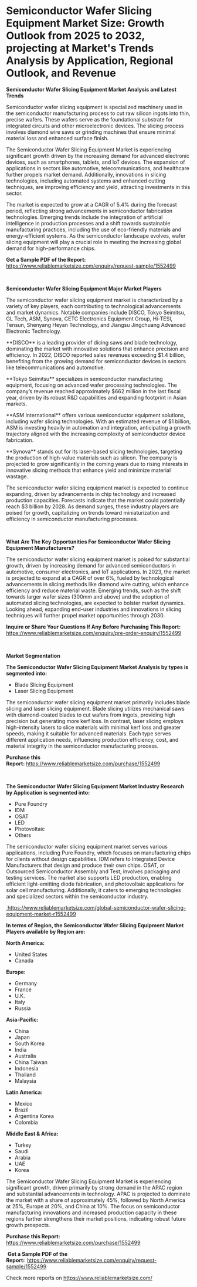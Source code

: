 <p><h1>Semiconductor Wafer Slicing Equipment Market Size: Growth Outlook from 2025 to 2032, projecting at Market's Trends Analysis by Application, Regional Outlook, and Revenue</h1></p><p><strong>Semiconductor Wafer Slicing Equipment Market Analysis and Latest Trends</strong></p>
<p><p>Semiconductor wafer slicing equipment is specialized machinery used in the semiconductor manufacturing process to cut raw silicon ingots into thin, precise wafers. These wafers serve as the foundational substrate for integrated circuits and other microelectronic devices. The slicing process involves diamond wire saws or grinding machines that ensure minimal material loss and enhanced surface finish.</p><p>The Semiconductor Wafer Slicing Equipment Market is experiencing significant growth driven by the increasing demand for advanced electronic devices, such as smartphones, tablets, and IoT devices. The expansion of applications in sectors like automotive, telecommunications, and healthcare further propels market demand. Additionally, innovations in slicing technologies, including automated systems and enhanced cutting techniques, are improving efficiency and yield, attracting investments in this sector.</p><p>The market is expected to grow at a CAGR of 5.4% during the forecast period, reflecting strong advancements in semiconductor fabrication technologies. Emerging trends include the integration of artificial intelligence in production processes and a shift towards sustainable manufacturing practices, including the use of eco-friendly materials and energy-efficient systems. As the semiconductor landscape evolves, wafer slicing equipment will play a crucial role in meeting the increasing global demand for high-performance chips.</p></p>
<p><strong>Get a Sample PDF of the Report:&nbsp;</strong> <a href="https://www.reliablemarketsize.com/enquiry/request-sample/1552499?utm_campaign=2936&utm_medium=2&utm_source=Github&utm_content=ia&utm_term=11042025&utm_id=semiconductor-wafer-slicing-equipment">https://www.reliablemarketsize.com/enquiry/request-sample/1552499</a></p>
<p>&nbsp;</p>
<p><strong>Semiconductor Wafer Slicing Equipment Major Market Players</strong></p>
<p><p>The semiconductor wafer slicing equipment market is characterized by a variety of key players, each contributing to technological advancements and market dynamics. Notable companies include DISCO, Tokyo Seimitsu, GL Tech, ASM, Synova, CETC Electronics Equipment Group, Hi-TESI, Tensun, Shenyang Heyan Technology, and Jiangsu Jingchuang Advanced Electronic Technology.</p><p>**DISCO** is a leading provider of dicing saws and blade technology, dominating the market with innovative solutions that enhance precision and efficiency. In 2022, DISCO reported sales revenues exceeding $1.4 billion, benefiting from the growing demand for semiconductor devices in sectors like telecommunications and automotive.</p><p>**Tokyo Seimitsu** specializes in semiconductor manufacturing equipment, focusing on advanced wafer processing technologies. The company’s revenue reached approximately $662 million in the last fiscal year, driven by its robust R&D capabilities and expanding footprint in Asian markets.</p><p>**ASM International** offers various semiconductor equipment solutions, including wafer slicing technologies. With an estimated revenue of $1 billion, ASM is investing heavily in automation and integration, anticipating a growth trajectory aligned with the increasing complexity of semiconductor device fabrication.</p><p>**Synova** stands out for its laser-based slicing technologies, targeting the production of high-value materials such as silicon. The company is projected to grow significantly in the coming years due to rising interests in innovative slicing methods that enhance yield and minimize material wastage.</p><p>The semiconductor wafer slicing equipment market is expected to continue expanding, driven by advancements in chip technology and increased production capacities. Forecasts indicate that the market could potentially reach $3 billion by 2028. As demand surges, these industry players are poised for growth, capitalizing on trends toward miniaturization and efficiency in semiconductor manufacturing processes.</p></p>
<p>&nbsp;</p>
<p><strong>What Are The Key Opportunities For Semiconductor Wafer Slicing Equipment Manufacturers?</strong></p>
<p><p>The semiconductor wafer slicing equipment market is poised for substantial growth, driven by increasing demand for advanced semiconductors in automotive, consumer electronics, and IoT applications. In 2023, the market is projected to expand at a CAGR of over 6%, fueled by technological advancements in slicing methods like diamond wire cutting, which enhance efficiency and reduce material waste. Emerging trends, such as the shift towards larger wafer sizes (300mm and above) and the adoption of automated slicing technologies, are expected to bolster market dynamics. Looking ahead, expanding end-user industries and innovations in slicing techniques will further propel market opportunities through 2030.</p></p>
<p><strong>Inquire or Share Your Questions If Any Before Purchasing This Report:</strong> <a href="https://www.reliablemarketsize.com/enquiry/pre-order-enquiry/1552499?utm_campaign=2936&utm_medium=2&utm_source=Github&utm_content=ia&utm_term=11042025&utm_id=semiconductor-wafer-slicing-equipment">https://www.reliablemarketsize.com/enquiry/pre-order-enquiry/1552499</a></p>
<p>&nbsp;</p>
<p><strong>Market Segmentation</strong></p>
<p><strong>The Semiconductor Wafer Slicing Equipment Market Analysis by types is segmented into:</strong></p>
<p><ul><li>Blade Slicing Equipment</li><li>Laser Slicing Equipment</li></ul></p>
<p><p>The semiconductor wafer slicing equipment market primarily includes blade slicing and laser slicing equipment. Blade slicing utilizes mechanical saws with diamond-coated blades to cut wafers from ingots, providing high precision but generating more kerf loss. In contrast, laser slicing employs high-intensity lasers to slice materials with minimal kerf loss and greater speeds, making it suitable for advanced materials. Each type serves different application needs, influencing production efficiency, cost, and material integrity in the semiconductor manufacturing process.</p></p>
<p><strong>Purchase this Report:&nbsp;</strong><a href="https://www.reliablemarketsize.com/purchase/1552499?utm_campaign=2936&utm_medium=2&utm_source=Github&utm_content=ia&utm_term=11042025&utm_id=semiconductor-wafer-slicing-equipment">https://www.reliablemarketsize.com/purchase/1552499</a></p>
<p>&nbsp;</p>
<p><strong>The Semiconductor Wafer Slicing Equipment Market Industry Research by Application is segmented into:</strong></p>
<p><ul><li>Pure Foundry</li><li>IDM</li><li>OSAT</li><li>LED</li><li>Photovoltaic</li><li>Others</li></ul></p>
<p><p>The semiconductor wafer slicing equipment market serves various applications, including Pure Foundry, which focuses on manufacturing chips for clients without design capabilities. IDM refers to Integrated Device Manufacturers that design and produce their own chips. OSAT, or Outsourced Semiconductor Assembly and Test, involves packaging and testing services. The market also supports LED production, enabling efficient light-emitting diode fabrication, and photovoltaic applications for solar cell manufacturing. Additionally, it caters to emerging technologies and specialized sectors within the semiconductor industry.</p></p>
<p><a href="https://www.reliablemarketsize.com/global-semiconductor-wafer-slicing-equipment-market-r1552499?utm_campaign=2936&utm_medium=2&utm_source=Github&utm_content=ia&utm_term=11042025&utm_id=semiconductor-wafer-slicing-equipment">&nbsp;https://www.reliablemarketsize.com/global-semiconductor-wafer-slicing-equipment-market-r1552499</a></p>
<p><strong>In terms of Region, the Semiconductor Wafer Slicing Equipment Market Players available by Region are:</strong></p>
<p>
    <p> <strong> North America: </strong>
        <ul>
            <li>United States</li>
            <li>Canada</li>
        </ul>
        </p> 
    <p> <strong> Europe: </strong>
        <ul>
            <li>Germany</li>
            <li>France</li>
            <li>U.K.</li>
            <li>Italy</li>
            <li>Russia</li>
        </ul>
        </p> 
    <p> <strong> Asia-Pacific: </strong>
        <ul>
            <li>China</li>
            <li>Japan</li>
            <li>South Korea</li>
            <li>India</li>
            <li>Australia</li>
            <li>China Taiwan</li>
            <li>Indonesia</li>
            <li>Thailand</li>
            <li>Malaysia</li>
        </ul>
        </p> 
    <p> <strong> Latin America: </strong>
        <ul>
            <li>Mexico</li>
            <li>Brazil</li>
            <li>Argentina Korea</li>
            <li>Colombia</li>
        </ul>
        </p> 
    <p> <strong> Middle East & Africa: </strong>
        <ul>
            <li>Turkey</li>
            <li>Saudi</li>
            <li>Arabia</li>
            <li>UAE</li>
            <li>Korea</li>
        </ul>
    </p>
    </p>
<p><p>The Semiconductor Wafer Slicing Equipment Market is experiencing significant growth, driven primarily by strong demand in the APAC region and substantial advancements in technology. APAC is projected to dominate the market with a share of approximately 45%, followed by North America at 25%, Europe at 20%, and China at 10%. The focus on semiconductor manufacturing innovations and increased production capacity in these regions further strengthens their market positions, indicating robust future growth prospects.</p></p>
<p><strong>Purchase this Report: </strong><a href="https://www.reliablemarketsize.com/purchase/1552499?utm_campaign=2936&utm_medium=2&utm_source=Github&utm_content=ia&utm_term=11042025&utm_id=semiconductor-wafer-slicing-equipment">https://www.reliablemarketsize.com/purchase/1552499</a></p>
<p>&nbsp;<strong>Get a Sample PDF of the Report:&nbsp;&nbsp;</strong><a href="https://www.reliablemarketsize.com/enquiry/request-sample/1552499?utm_campaign=2936&utm_medium=2&utm_source=Github&utm_content=ia&utm_term=11042025&utm_id=semiconductor-wafer-slicing-equipment">https://www.reliablemarketsize.com/enquiry/request-sample/1552499</a></p>
<p><strong></strong></p>
<p>Check more reports on <a href="https://www.reliablemarketsize.com/?utm_campaign=2936&utm_medium=2&utm_source=Github&utm_content=ia&utm_term=11042025&utm_id=semiconductor-wafer-slicing-equipment">https://www.reliablemarketsize.com/</a></p>